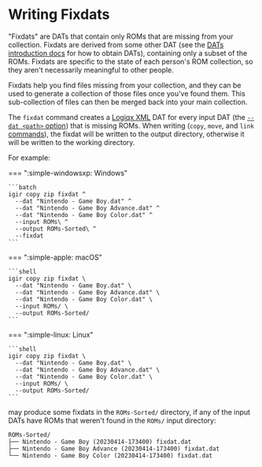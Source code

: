# Writing Fixdats

"Fixdats" are DATs that contain only ROMs that are missing from your collection. Fixdats are derived from some other DAT (see the [DATs introduction docs](introduction.md) for how to obtain DATs), containing only a subset of the ROMs. Fixdats are specific to the state of each person's ROM collection, so they aren't necessarily meaningful to other people.

Fixdats help you find files missing from your collection, and they can be used to generate a collection of those files once you've found them. This sub-collection of files can then be merged back into your main collection.

The `fixdat` command creates a [Logiqx XML](http://www.logiqx.com/DatFAQs/) DAT for every input DAT (the [`--dat <path>` option](./processing.md#scanning-for-dats)) that is missing ROMs. When writing (`copy`, `move`, and `link` [commands](../commands.md)), the fixdat will be written to the output directory, otherwise it will be written to the working directory.

For example:

=== ":simple-windowsxp: Windows"

    ```batch
    igir copy zip fixdat ^
      --dat "Nintendo - Game Boy.dat" ^
      --dat "Nintendo - Game Boy Advance.dat" ^
      --dat "Nintendo - Game Boy Color.dat" ^
      --input ROMs\ ^
      --output ROMs-Sorted\ ^
      --fixdat
    ```

=== ":simple-apple: macOS"

    ```shell
    igir copy zip fixdat \
      --dat "Nintendo - Game Boy.dat" \
      --dat "Nintendo - Game Boy Advance.dat" \
      --dat "Nintendo - Game Boy Color.dat" \
      --input ROMs/ \
      --output ROMs-Sorted/
    ```

=== ":simple-linux: Linux"

    ```shell
    igir copy zip fixdat \
      --dat "Nintendo - Game Boy.dat" \
      --dat "Nintendo - Game Boy Advance.dat" \
      --dat "Nintendo - Game Boy Color.dat" \
      --input ROMs/ \
      --output ROMs-Sorted/
    ```

may produce some fixdats in the `ROMs-Sorted/` directory, if any of the input DATs have ROMs that weren't found in the `ROMs/` input directory:

```text
ROMs-Sorted/
├── Nintendo - Game Boy (20230414-173400) fixdat.dat
├── Nintendo - Game Boy Advance (20230414-173400) fixdat.dat
└── Nintendo - Game Boy Color (20230414-173400) fixdat.dat
```

